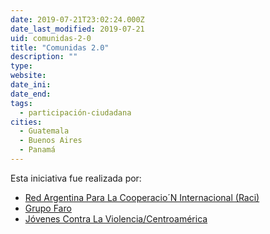 ```yaml
---
date: 2019-07-21T23:02:24.000Z
date_last_modified: 2019-07-21
uid: comunidas-2-0
title: "Comunidas 2.0"
description: ""
type: 
website: 
date_ini: 
date_end: 
tags:
  - participación-ciudadana
cities: 
  - Guatemala
  - Buenos Aires
  - Panamá
---
```


Esta iniciativa fue realizada por:

- [Red Argentina Para La Cooperacio´N Internacional (Raci)](/i/red-argentina-para-la-cooperacio-n-internacional-raci.html)
- [Grupo Faro](/i/grupo-faro.html)
- [Jóvenes Contra La Violencia/Centroamérica](/i/jovenes-contra-la-violencia-centroamerica.html)
